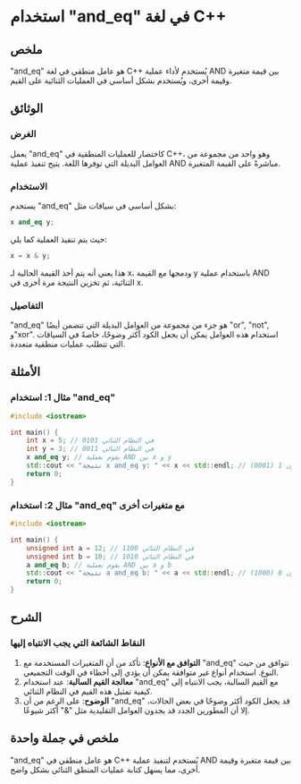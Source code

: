 <!--
Meta Description: # استخدام "and_eq" في لغة C++ ## ملخص "and_eq" هو عامل منطقي في لغة C++ يُستخدم لأداء عملية AND بين قيمة متغيرة وقيمة أخرى، ويُستخدم بشكل أساسي في الع...
Meta Keywords: and_eq, استخدام, int, الثنائي, النظام
-->

# استخدام "and_eq" في لغة C++

## ملخص
"and_eq" هو عامل منطقي في لغة C++ يُستخدم لأداء عملية AND بين قيمة متغيرة وقيمة أخرى، ويُستخدم بشكل أساسي في العمليات الثنائية على القيم.

## الوثائق
### الغرض
يعمل "and_eq" كاختصار للعمليات المنطقية في C++، وهو واحد من مجموعة من العوامل البديلة التي توفرها اللغة. يتيح تنفيذ عملية AND مباشرةً على القيمة المتغيرة.

### الاستخدام
يستخدم "and_eq" بشكل أساسي في سياقات مثل:
```cpp
x and_eq y;
```
حيث يتم تنفيذ العملية كما يلي: 
```cpp
x = x & y;
```
هذا يعني أنه يتم أخذ القيمة الحالية لـ x، ودمجها مع القيمة y باستخدام عملية AND الثنائية، ثم تخزين النتيجة مرة أخرى في x.

### التفاصيل
"and_eq" هو جزء من مجموعة من العوامل البديلة التي تتضمن أيضًا "or", "not", و"xor". استخدام هذه العوامل يمكن أن يجعل الكود أكثر وضوحًا، خاصةً في السياقات التي تتطلب عمليات منطقية متعددة. 

## الأمثلة
### مثال 1: استخدام "and_eq"
```cpp
#include <iostream>

int main() {
    int x = 5; // 0101 في النظام الثنائي
    int y = 3; // 0011 في النظام الثنائي
    x and_eq y; // يقوم بعملية AND بين x و y
    std::cout << "نتيجة x and_eq y: " << x << std::endl; // الناتج سيكون 1 (0001)
    return 0;
}
```

### مثال 2: استخدام "and_eq" مع متغيرات أخرى
```cpp
#include <iostream>

int main() {
    unsigned int a = 12; // 1100 في النظام الثنائي
    unsigned int b = 10; // 1010 في النظام الثنائي
    a and_eq b; // يقوم بعملية AND بين a و b
    std::cout << "نتيجة a and_eq b: " << a << std::endl; // الناتج سيكون 8 (1000)
    return 0;
}
```

## الشرح
### النقاط الشائعة التي يجب الانتباه إليها
1. **التوافق مع الأنواع**: تأكد من أن المتغيرات المستخدمة مع "and_eq" تتوافق من حيث النوع. استخدام أنواع غير متوافقة يمكن أن يؤدي إلى أخطاء في الوقت التجميعي.
2. **معالجة القيم السالبة**: عند استخدام "and_eq" مع القيم السالبة، يجب الانتباه إلى كيفية تمثيل هذه القيم في النظام الثنائي.
3. **الوضوح**: على الرغم من أن "and_eq" قد يجعل الكود أكثر وضوحًا في بعض الحالات، إلا أن المطورين الجدد قد يجدون العوامل التقليدية مثل "&" أكثر شيوعًا.

## ملخص في جملة واحدة
"and_eq" هو عامل منطقي في C++ يُستخدم لتنفيذ عملية AND بين قيمة متغيرة وقيمة أخرى، مما يسهل كتابة عمليات المنطق الثنائي بشكل واضح.
